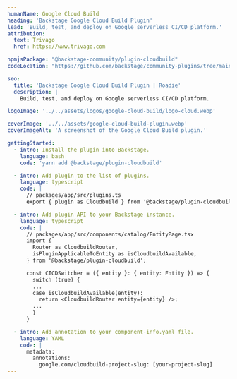 ```yaml
---
humanName: Google Cloud Build
heading: 'Backstage Google Cloud Build Plugin'
lead: 'Build, test, and deploy on Google serverless CI/CD platform.'
attribution:
  text: Trivago
  href: https://www.trivago.com

npmjsPackage: "@backstage-community/plugin-cloudbuild"
codeLocation: "https://github.com/backstage/community-plugins/tree/main/workspaces/cloudbuild/plugins/cloudbuild"

seo:
  title: 'Backstage Google Cloud Build Plugin | Roadie'
  description: |
    Build, test, and deploy on Google serverless CI/CD platform.

logoImage: '../../assets/logos/google-cloud-build/logo-cloud.webp'

coverImage: '../../assets/google-cloud-build-plugin.webp'
coverImageAlt: 'A screenshot of the Google Cloud Build plugin.'

gettingStarted:
  - intro: Install the plugin into Backstage.
    language: bash
    code: 'yarn add @backstage/plugin-cloudbuild'

  - intro: Add plugin to the list of plugins.
    language: typescript
    code: |
      // packages/app/src/plugins.ts
      export { plugin as Cloudbuild } from '@backstage/plugin-cloudbuild';

  - intro: Add plugin API to your Backstage instance.
    language: typescript
    code: |
      // packages/app/src/components/catalog/EntityPage.tsx
      import {
        Router as CloudbuildRouter,
        isPluginApplicableToEntity as isCloudbuildAvailable,
      } from '@backstage/plugin-cloudbuild';

      const CICDSwitcher = ({ entity }: { entity: Entity }) => {
        switch (true) {
        ...
        case isCloudbuildAvailable(entity):
          return <CloudbuildRouter entity={entity} />;
        ...
        }
      }

  - intro: Add annotation to your component-info.yaml file.
    language: YAML
    code: |
      metadata:
        annotations:
          google.com/cloudbuild-project-slug: [your-project-slug]
---
```

